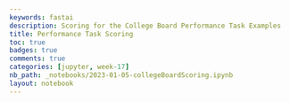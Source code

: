 ```yaml
---
keywords: fastai
description: Scoring for the College Board Performance Task Examples
title: Performance Task Scoring
toc: true 
badges: true
comments: true
categories: [jupyter, week-17]
nb_path: _notebooks/2023-01-05-collegeBoardScoring.ipynb
layout: notebook
---
```


<!--
#################################################
### THIS FILE WAS AUTOGENERATED! DO NOT EDIT! ###
#################################################
# file to edit: _notebooks/2023-01-05-collegeBoardScoring.ipynb
-->

<div class="container" id="notebook-container">
        
</div>
 

